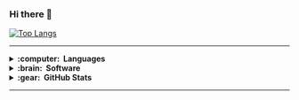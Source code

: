 ### Hi there 👋

<!--
Here are some ideas to get you started:

- 🔭 I’m currently working on ...
- 🌱 I’m currently learning ...
- 👯 I’m looking to collaborate on ...
- 🤔 I’m looking for help with ...
- 💬 Ask me about ...
- 📫 How to reach me: ...
- 😄 Pronouns: ...
- ⚡ Fun fact: ...

[![Jack's GitHub stats](https://github-readme-stats.vercel.app/api?username=jack-hanlon)](https://github.com/anuraghazra/github-readme-stats)
-->
[![Top Langs](https://github-readme-stats.vercel.app/api/top-langs/?username=jack-hanlon&hide=jupyter%20notebook&layout=compact&exclude_repo=dwm,dmenu,st-1,st,dwm-archived,DWMIM,dotfiles,ugrind)](https://github.com/anuraghazra/github-readme-stats)


<!--
<p align="center">
  <a href="mailto:jacklhanlon@yahoo.co.uk"><img src="https://img.shields.io/badge/email-%23D14836.svg?&style=for-the-badge&logo=gmail&logoColor=white" /></a>&nbsp;&nbsp;&nbsp;&nbsp;
  <a href="https://www.instagram.com/jackhanlonfit/"><img src="https://img.shields.io/badge/instagram-%23dc2743.svg?&style=for-the-badge&logo=instagram&logoColor=white" /></a>&nbsp;&nbsp;&nbsp;&nbsp;
  <a href="https://www.linkedin.com/in/jack-hanlon-50267a125/"><img src="https://img.shields.io/badge/linkedin-%230077B5.svg?&style=for-the-badge&logo=linkedin&logoColor=white" /></a>&nbsp;&nbsp;&nbsp;&nbsp;
  </a>
</p>
-->
<hr/>


<details>
  <summary><b>:computer: &nbsp;Languages</b></summary>
  <br/>
  
![Java](https://img.shields.io/badge/JAVA-007396.svg?&style=flat&logo=java&logoColor=white)&nbsp;
![Python](https://img.shields.io/badge/PYTHON-3776AB.svg?&style=flat&logo=python&logoColor=white)&nbsp;
![C](https://img.shields.io/badge/C-3b3b3b.svg?&style=flat&logo=c&logoColor=white)&nbsp;
![HTML5](https://img.shields.io/badge/HTML5-E34F26.svg?&style=flat&logo=html5&logoColor=white)&nbsp;
![CSS3](https://img.shields.io/badge/CSS3-%231572B6.svg?&style=flat&logo=css3&logoColor=white)&nbsp;
![JavaScript](https://img.shields.io/badge/JAVASCRIPT-323330.svg?&style=flat&logo=javascript&logoColor=%23F7DF1E)\
![PHP](https://img.shields.io/badge/PHP-%231572B6.svg?&style=flat&logo=php&logoColor=white)&nbsp;
![R](https://img.shields.io/badge/R-%231572B6.svg?&style=flat&logo=r&logoColor=white)&nbsp;
![MATLAB](https://img.shields.io/badge/MATLAB-%231572B6.svg?&style=flat&logo=matlab&logoColor=white)&nbsp;
![ASSEMBLY](https://img.shields.io/badge/ASSEMBLY-%231572B6.svg?&style=flat&logo=assembly&logoColor=white)&nbsp;
![TypeScript](https://img.shields.io/badge/TYPESCRIPT-3776AB.svg?&style=flat&logo=typescript&logoColor=white)&nbsp;
![C++](https://img.shields.io/badge/C++-3b3b3b.svg?&style=flat&logo=cplusplus&logoColor=white)&nbsp;
![SQL](https://img.shields.io/badge/SQL-3b3b3b.svg?&style=flat&logo=sql&logoColor=white)&nbsp;


</details>

<details>
  <summary><b>:brain: &nbsp;Software</b></summary>
  <br/>


![Git](https://img.shields.io/badge/GIT-%23F05033.svg?&style=flat&logo=git&logoColor=white)&nbsp;
![GitHub](https://img.shields.io/badge/GITHUB-%23121011.svg?&style=flat&logo=github&logoColor=white)&nbsp;
![GitLab](https://img.shields.io/badge/GITLAB-%23181717.svg?&style=flat&logo=gitlab&logoColor=white)&nbsp;
![Atom](https://img.shields.io/badge/ATOM-007ACC.svg?&style=flat&logo=atom)&nbsp;
![REACT](https://img.shields.io/badge/REACT-%2320232a.svg?style=flat&logo=react&logoColor=%2361DAFB)&nbsp;
![REACT NATIVE](https://img.shields.io/badge/REACT-NATIVE-%2320232a.svg?style=flat&logo=react&logoColor=%2361DAFB)&nbsp;
![VUE](https://img.shields.io/badge/VUE-%2320232a.svg?style=flat&logo=vue&logoColor=%2361DAFB)&nbsp;
![DJANGO](https://img.shields.io/badge/DJANGO-%2320232a.svg?style=flat&logo=django&logoColor=%2361DAFB)&nbsp;
![FLASK](https://img.shields.io/badge/FLASK-%2320232a.svg?style=flat&logo=flask&logoColor=%2361DAFB)&nbsp;
![MONGODB](https://img.shields.io/badge/MONGODB-%2320232a.svg?style=flat&logo=mongodb&logoColor=%2361DAFB)&nbsp;
![POSTGRESQL](https://img.shields.io/badge/POSTGRESQL-%2320232a.svg?style=flat&logo=postgresql&logoColor=%2361DAFB)&nbsp;
![ANDROID](https://img.shields.io/badge/ANDROID-%2320232a.svg?style=flat&logo=android&logoColor=%2361DAFB)&nbsp;


</details>

<details>
  <summary><b>:gear: &nbsp;GitHub Stats</b></summary>
  <br/>
  
  <p align="center">
      <img height="137px" src="https://github-readme-streak-stats.herokuapp.com/?user=jack-hanlon&hide_border=true&theme=nightowl" />
  </p>

</details>

<hr/>
<br/>

<!-- <p align="right">
<img src="https://komarev.com/ghpvc/?username=jack-hanlon&style=plastic&label=Views"><img>
<img src="https://badges.pufler.dev/visits/jack-hanlon/jack-hanlon?color=black&logo=github" />
</p>
 -->
